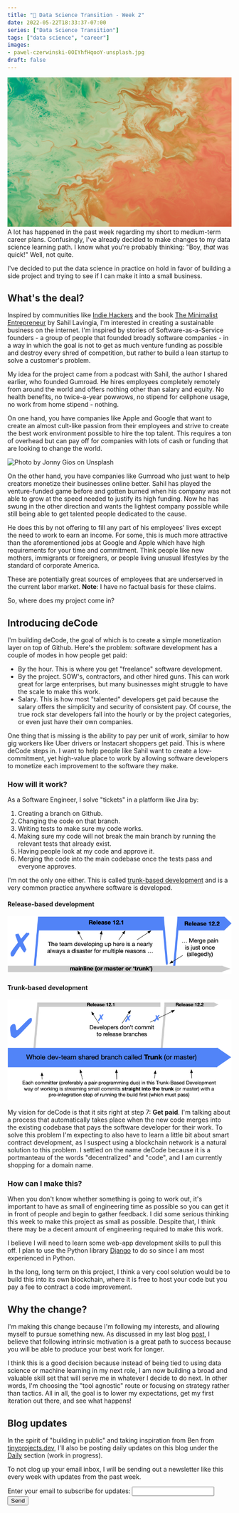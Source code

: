 ```yaml
---
title: "🤔 Data Science Transition - Week 2"
date: 2022-05-22T18:33:37-07:00
series: ["Data Science Transition"]
tags: ["data science", "career"]
images: 
- pawel-czerwinski-0OIYhfHqooY-unsplash.jpg
draft: false
---
```

![Photo by Pawel Czerwinski on Unsplash](pawel-czerwinski-0OIYhfHqooY-unsplash.jpg)
A lot has happened in the past week regarding my short to medium-term career plans. Confusingly, I've already decided to make changes to my data science learning path. I know what you're probably thinking: "Boy, *that* was quick!" Well, not quite.

I've decided to put the data science in practice on hold in favor of building a side project and trying to see if I can make it into a small business.

## What's the deal?

Inspired by communities like [Indie Hackers](https://www.indiehackers.com/) and the book [The Minimalist Entrepreneur](https://www.minimalistentrepreneur.com/) by Sahil Lavingia, I'm interested in creating a sustainable business on the internet. I'm inspired by stories of Software-as-a-Service founders - a group of people that founded broadly software companies - in a way in which the goal is not to get as much venture funding as possible and destroy every shred of competition, but rather to build a lean startup to solve a customer's problem.

My idea for the project came from a podcast with Sahil, the author I shared earlier, who founded Gumroad. He hires employees completely remotely from around the world and offers nothing other than salary and equity. No health benefits, no twice-a-year powwows, no stipend for cellphone usage, no work from home stipend - nothing.

On one hand, you have companies like Apple and Google that want to create an almost cult-like passion from their employees and strive to create the best work environment possible to hire the top talent. This requires a ton of overhead but can pay off for companies with lots of cash or funding that are looking to change the world.

![Photo by Jonny Gios on Unsplash](jonny-gios-PDg180uwHvQ-unsplash.jpg)

On the other hand, you have companies like Gumroad who just want to help creators monetize their businesses online better. Sahil has played the venture-funded game before and gotten burned when his company was not able to grow at the speed needed to justify its high funding. Now he has swung in the other direction and wants the lightest company possible while still being able to get talented people dedicated to the cause.

He does this by not offering to fill any part of his employees' lives except the need to work to earn an income. For some, this is much more attractive than the aforementioned jobs at Google and Apple which have high requirements for your time and commitment. Think people like new mothers, immigrants or foreigners, or people living unusual lifestyles by the standard of corporate America.

These are potentially great sources of employees that are underserved in the current labor market. **Note**: I have no factual basis for these claims.

So, where does my project come in?

## Introducing deCode

I'm building deCode, the goal of which is to create a simple monetization layer on top of Github. Here's the problem: software development has a couple of modes in how people get paid:

- By the hour. This is where you get "freelance" software development.
- By the project. SOW's, contractors, and other hired guns. This can work great for large enterprises, but many businesses might struggle to have the scale to make this work.
- Salary. This is how most "talented" developers get paid because the salary offers the simplicity and security of consistent pay. Of course, the true rock star developers fall into the hourly or by the project categories, or even just have their own companies.

One thing that is missing is the ability to pay per unit of work, similar to how gig workers like Uber drivers or Instacart shoppers get paid. This is where deCode steps in. I want to help people like Sahil want to create a low-commitment, yet high-value place to work by allowing software developers to monetize each improvement to the software they make.

### How will it work?

As a Software Engineer, I solve "tickets" in a platform like Jira by:

1. Creating a branch on Github.
2. Changing the code on that branch.
3. Writing tests to make sure my code works.
4. Making sure my code will not break the main branch by running the relevant tests that already exist.
5. Having people look at my code and approve it.
6. Merging the code into the main codebase once the tests pass and everyone approves.

I'm not the only one either. This is called [trunk-based development](https://trunkbaseddevelopment.com/) and is a very common practice anywhere software is developed.

#### Release-based development

![Release-based development](trunk1a.png)

#### Trunk-based development

![Trunk-based development](trunk1b.png)

My vision for deCode is that it sits right at step 7: **Get paid**. I'm talking about a process that automatically takes place when the new code merges into the existing codebase that pays the software developer for their work. To solve this problem I'm expecting to also have to learn a little bit about smart contract development, as I suspect using a blockchain network is a natural solution to this problem. I settled on the name deCode because it is a portmanteau of the words "decentralized" and "code", and I am currently shopping for a domain name.

### How can I make this?

When you don't know whether something is going to work out, it's important to have as small of engineering time as possible so you can get it in front of people and begin to gather feedback. I did some serious thinking this week to make this project as small as possible. Despite that, I think there may be a decent amount of engineering required to make this work.

I believe I will need to learn some web-app development skills to pull this off. I plan to use the Python library [Django](https://www.djangoproject.com/) to do so since I am most experienced in Python.

In the long, long term on this project, I think a very cool solution would be to build this into its own blockchain, where it is free to host your code but you pay a fee to contract a code improvement.

## Why the change?

I'm making this change because I'm following my interests, and allowing myself to pursue something new. As discussed in my last blog [post](../ds-transition-wk1/), I believe that following intrinsic motivation is a great path to success because you will be able to produce your best work for longer.

I think this is a good decision because instead of being tied to using data science or machine learning in my next role, I am now building a broad and valuable skill set that will serve me in whatever I decide to do next. In other words, I'm choosing the "tool agnostic" route or focusing on strategy rather than tactics. All in all, the goal is to lower my expectations, get my first iteration out there, and see what happens!

## Blog updates

In the spirit of "building in public" and taking inspiration from Ben from [tinyprojects.dev](https://daily.tinyprojects.dev/), I'll also be posting daily updates on this blog under the [Daily](../../daily/) section (work in progress).

To not clog up your email inbox, I will be sending out a newsletter like this every week with updates from the past week.

<form
  action="https://formspree.io/f/xwkadlba"
  method="POST"
>
  <label>
    Enter your email to subscribe for updates:
    <input type="email" name="email">
  </label>
  <!-- your other form fields go here -->
  <button type="submit">Send</button>
</form>
